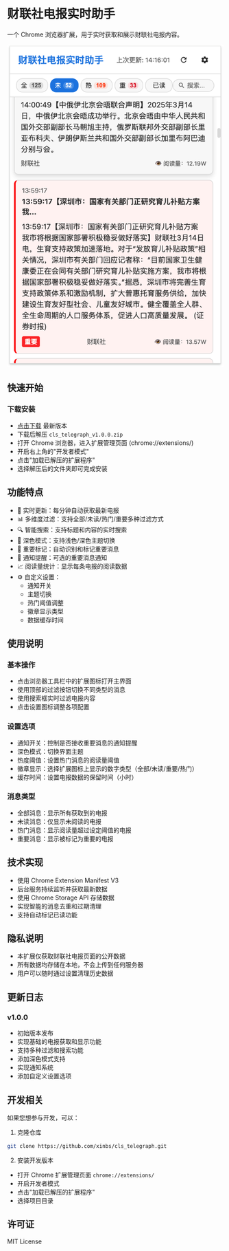# 财联社电报实时助手

一个 Chrome 浏览器扩展，用于实时获取和展示财联社电报内容。

![财联社电报实时助手截图](./cls_telegraph.png)

## 快速开始

### 下载安装
- [点击下载](https://github.com/xinbs/cls_telegraph/raw/main/releases/cls_telegraph_v1.0.0.zip) 最新版本
- 下载后解压 `cls_telegraph_v1.0.0.zip`
- 打开 Chrome 浏览器，进入扩展管理页面 (chrome://extensions/)
- 开启右上角的"开发者模式"
- 点击"加载已解压的扩展程序"
- 选择解压后的文件夹即可完成安装

## 功能特点

- 🔄 实时更新：每分钟自动获取最新电报
- 📊 多维度过滤：支持全部/未读/热门/重要多种过滤方式
- 🔍 智能搜索：支持标题和内容的实时搜索
- 🌙 深色模式：支持浅色/深色主题切换
- 📌 重要标记：自动识别和标记重要消息
- 🔔 通知提醒：可选的重要消息通知
- 📈 阅读量统计：显示每条电报的阅读数据
- ⚙️ 自定义设置：
  - 通知开关
  - 主题切换
  - 热门阈值调整
  - 徽章显示类型
  - 数据缓存时间

## 使用说明

### 基本操作

- 点击浏览器工具栏中的扩展图标打开主界面
- 使用顶部的过滤按钮切换不同类型的消息
- 使用搜索框实时过滤电报内容
- 点击设置图标调整各项配置

### 设置选项

- 通知开关：控制是否接收重要消息的通知提醒
- 深色模式：切换界面主题
- 热度阈值：设置热门消息的阅读量阈值
- 徽章显示：选择扩展图标上显示的数字类型（全部/未读/重要/热门）
- 缓存时间：设置电报数据的保留时间（小时）

### 消息类型

- 全部消息：显示所有获取到的电报
- 未读消息：仅显示未阅读的电报
- 热门消息：显示阅读量超过设定阈值的电报
- 重要消息：显示被标记为重要的电报

## 技术实现

- 使用 Chrome Extension Manifest V3
- 后台服务持续监听并获取最新数据
- 使用 Chrome Storage API 存储数据
- 实现智能的消息去重和过期清理
- 支持自动标记已读功能

## 隐私说明

- 本扩展仅获取财联社电报页面的公开数据
- 所有数据均存储在本地，不会上传到任何服务器
- 用户可以随时通过设置清理历史数据

## 更新日志

### v1.0.0
- 初始版本发布
- 实现基础的电报获取和显示功能
- 支持多种过滤和搜索功能
- 添加深色模式支持
- 实现通知系统
- 添加自定义设置选项

## 开发相关

如果您想参与开发，可以：

1. 克隆仓库
```bash
git clone https://github.com/xinbs/cls_telegraph.git
```

2. 安装开发版本
- 打开 Chrome 扩展管理页面 `chrome://extensions/`
- 开启开发者模式
- 点击"加载已解压的扩展程序"
- 选择项目目录

## 许可证

MIT License 